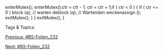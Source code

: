 enterMutex(); enterMutex();ctr = ctr - 1; ctr = ctr + 1;if ( ctr < 0 ) { if ( ctr <= 0 )
block (q); // warten deblock (q); // Wartenden weckenassign (); exitMutex();
} }
exitMutex();
}

   Tags & Topics:
   

[Previous: #BS-Folien_232](BS-Folien_232.md)

[Next: #BS-Folien_232](BS-Folien_232.md)